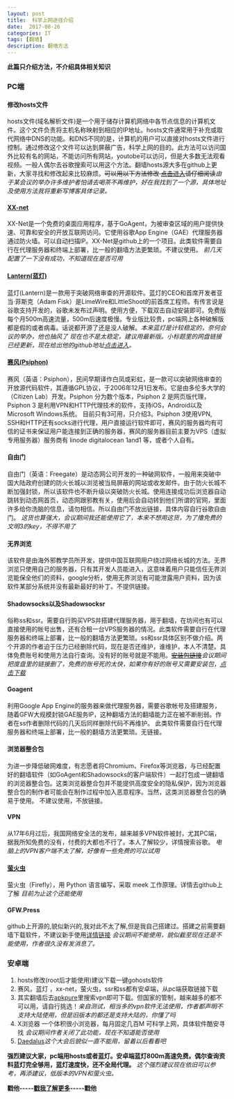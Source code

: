 ```yaml
---	
layout: post 
title: 	科学上网途径介绍  
date:  2017-08-26  
categories: IT 	  	 
tags: [翻墙]  	
description: 翻墙方法   	
---     
```




**此篇只介绍方法，不介绍具体相关知识**   

<!--more-->

### PC端    
    
#### 修改hosts文件       
  
hosts文件(域名解析文件)是一个用于储存计算机网络中各节点信息的计算机文件。这个文件负责将主机名称映射到相应的IP地址。hosts文件通常用于补充或取代网络中DNS的功能。和DNS不同的是，计算机的用户可以直接对hosts文件进行控制。通过修改这个文件可以达到屏蔽广告，科学上网的目的。此方法可以访问国外比较有名的网站，不能访问所有网站，youtobe可以访问，但是大多数无法观看视频。一般人偶尔去谷歌搜索可以用这个方法。翻墙hosts源大多在github上更新，大家寻找和修改起来比较麻烦。~~可以用以下方法修改 [点击进入](https://laod.cn/hosts/2017-google-hosts.html)请仔细阅读~~*由于某会议的举办许多维护者怕请去喝茶不再维护，好在我找到了一个源，具体地址及使用方法我将重新写博客具体记录。*    
    
  
#### [XX-net](https://github.com/XX-net/XX-Net/wiki/%E4%B8%AD%E6%96%87%E6%96%87%E6%A1%A3)

  
XX-Net是一个免费的桌面应用程序，基于GoAgent，为被审查区域的用户提供快速、可靠和安全的开放互联网访问。它使用谷歌App Engine（GAE）代理服务器通过防火墙。可以自动扫描IP。XX-Net是github上的一个项目。此类软件需要自行在代理服务器和终端上部署，比一般的翻墙方法更繁琐。不建议使用。 *前几天配置了一下没有成功，不知道现在是否可用*  


#### [Lantern(蓝灯)](http://s3.amazonaws.com/urtuz53txrmk9/index.html)      
    
     
蓝灯(Lantern)是一款用于突破网络审查的开源软件。蓝灯的CEO和首席开发者亚当·菲斯克（Adam Fisk）是LimeWire和LittleShoot的前首席工程师。有传言说是谷歌支持开发的，谷歌未发布过声明。使用方便，下载双击自动安装即可。免费版每个月500m高速流量，500m后速度极慢。专业版比较贵，pc端网上各种破解版都是假的或者病毒。话说都开源了还是没人破解。*本来蓝灯是计较稳定的，奈何会议的举办，他也抽风了   现在也不是太稳定，建议用最新版。小标题里的网盘链接已经更新，现在给出他的github地址[点击进入][1]。*
     
#### [赛风(Psiphon) ](https://s3.amazonaws.com/57wj-4j1q-wa7e/zh/download.html)    

赛风（英语：Psiphon），民间早期译作白凤或彩虹，是一款可以突破网络审查的开放源代码软件，其遵循GPL协议，于2006年12月1日发布。它是由多伦多大学的（Citizen Lab）开发。Psiphon 分为数个版本，Psiphon 2 是网页版代理，Psiphon 3 是利用VPN和HTTP代理技术的软件，支持iOS，Android以及Microsoft Windows系统。  目前只有3可用，只介绍3。Psiphon 3使用VPN, SSH和HTTP还有socks进行代理，用户直接运行软件即可，赛风的服务器均有可信的证书来保证用户能连接到正确的服务器，赛风的服务器目前主要为VPS（虚拟专用服务器）服务商有 linode digitalocean 1and1 等，或者个人自有。   
   
#### 自由门     
 自由门（英语：Freegate）是动态网公司开发的一种破网软件，一般用来突破中国大陆政府创建的防火长城以浏览被当局屏蔽的网站或收发邮件。由于防火长城不断加强封锁，所以该软件也不断升级以突破防火长城。使用连接成功后浏览器自动跳转到动态网首页，动态网跟邪教有关，使用后会自动转到他们所谓的官网，里面许多给你洗脑的信息，请勿相信。所以自由门不放出链接，具体内容自行谷歌自由门。  *这货也算强大，会议期间我还能使用它了，本来不想用这货，为了撸免费的文明3的key，不得不用了*        
#### 无界浏览    
该软件是由海外邪教学员所开发，提供中国互联网用户绕过网络长城的方法。无界浏览只使用自己的服务器，只有其开发人员能进入，这意味着用户只能信任无界浏览能保全他们的资料，google分析，使用无界浏览有可能泄露用户资料，因为该软件某部分系统并没有最新最好的补丁。不提供链接。   

#### Shadowsocks以及Shadowsocksr    
俗称ss和ssr。需要自行购买VPS并搭建代理服务器，用于翻墙，在坊间也有可以直接使用的帐号出售，还有合租一台VPS服务器的情况。此类软件需要自行在代理服务器和终端上部署，比一般的翻墙方法更繁琐。ss和ssr具体区别不做介绍。两个开源的作者迫于压力已经删除代码，现在是否还维护，谁维护，本人不清楚。具体免费账号和使用方法自行查询。没有好的账号就是不能用。~~[安装包链接](https://eyun.baidu.com/s/3nvI8Dbr#sharelink/path=%2F)~~*会议期间把度盘里的链接删了，免费的账号死的太快，如果你有好的账号又需要安装包，[点击下载][2]*        
   
#### Goagent  

利用Google App Engine的服务器来做代理服务器，需要谷歌帐号及搭建服务，随着GFW大规模封锁GAE服务IP，这种翻墙方法的翻墙能力正在被不断削弱。作者在ss作者删除代码的几天后同样删除代码不再维护。 此类软件需要自行在代理服务器和终端上部署，比一般的翻墙方法更繁琐。无链接。        
   
#### 浏览器整合包   

为进一步降低破网难度，有志愿者将Chromium、Firefox等浏览器，与已经配置好的翻墙软件（如GoAgent和Shadowsocks的客户端软件）一起打包成一键翻墙的浏览器整合包。这类浏览器整合包并不能提供高度安全的隐私保护，因为浏览器整合包的制作者可能会在制作过程中加入恶意程序。当然，这类浏览器整合包的确易于使用。 不建议使用，不放链接。 

#### VPN     
从17年6月过后，我国网络安全法的发布，越来越多VPN软件被封，尤其PC端，据我所知免费的没有，付费的大都也不行了。本人了解较少，详情搜索谷歌。 *电脑上的VPN客户端不太了解，好像有一些免费的可以试用*       
   
#### [萤火虫](https://github.com/yinghuocho/firefly-proxy)    


萤火虫（Firefly），用 Python 语言编写，采取 meek 工作原理。详情去github上了解   *目前为止这个还能使用*     
  
#### GFW.Press   
github上开源的,貌似新兴的,我对此不太了解,但是我自己搭建过。搭建之前需要翻墙下载软件，不建议新手使用[详情链接](https://github.com/chinashiyu/gfw.press)   *会议期间不能使用，貌似截至现在还是不能使用，作者很久没有发消息了。*     

  
### 安卓端   
   
1. hosts修改(root后才能使用)建议下载一键gohosts软件  
2. 赛风，蓝灯 ，xx-net，萤火虫，ssr和ss都有安卓端，从pc端获取链接下载    
3. 其实翻墙后去[apkpure](www.apkpure.com)里搜索vpn即可下载。但国家的管制，越来越多的都不可以用，请自行挑选！*亲自测试，相当多的vpn软件无法使用，作者都声明不支持大陆使用，但是旧版本的都还是支持大陆的，你懂了吗*             
4. X浏览器 一个体积很小浏览器，每月固定几百M  可科学上网，具体软件酷安寻找    *会议期间作者关闭了此功能，现在不知道能否使用*       
5. [Daedalus][3]*这个大会后貌似一直不能用，留着以后看看吧*   
   

   
 **强烈建议大家，pc端用hosts或者蓝灯。安卓端蓝灯800m高速免费。偶尔查询资料蓝灯完全够用，蓝灯速度快，还不全局代理。** *这个强烈建议现在依旧可以参考，再添建议，低版本的VPN和萤火虫。* 

 **戳他-----[戳我了解更多][4]-----戳他**    




   

   


  [1]: https://github.com/getlantern/forum
  [2]: https://yadi.sk/d/hG24IyGT3MxUrF
  [3]: https://github.com/iTXTech/Daedalus
  [4]: http://mybolg.tk/about/